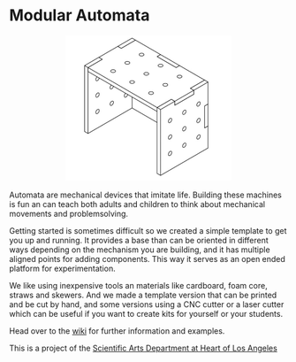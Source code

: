 # Modular Automata


<p align="center">
  <img width="300"  src="https://github.com/holasciarts/automata/raw/master/images/isometric-illustration.jpg">
</p>


Automata are mechanical devices that imitate life. Building these machines is fun an can teach both adults and children to think about mechanical movements and problemsolving. 

Getting started is sometimes difficult so we created a simple template to get you up and running. It provides a base than can be oriented in different ways depending on the mechanism you are building, and it has multiple aligned points for adding components. This way it serves as an open ended platform for experimentation. 

We like using inexpensive tools an materials like cardboard, foam core, straws and skewers. And we made a template version that can be printed and be cut by hand, and some versions using a CNC cutter or a laser cutter which can be useful if you want to create kits for yourself or your students.

Head over to the [wiki](https://github.com/holasciarts/automata/wiki) for further information and examples. 

This is a project of the [Scientific Arts Department at Heart of Los Angeles](https://www.heartofla.org/scientific-arts/)

